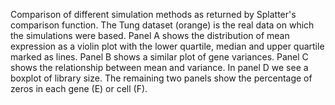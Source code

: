 Comparison of different simulation methods as returned by Splatter's comparison function. The Tung dataset (orange) is the real data on which the simulations were based. Panel A shows the distribution of mean expression as a violin plot with the lower quartile, median and upper quartile marked as lines. Panel B shows a similar plot of gene variances. Panel C shows the relationship between mean and variance. In panel D we see a boxplot of library size. The remaining two panels show the percentage of zeros in each gene (E) or cell (F).